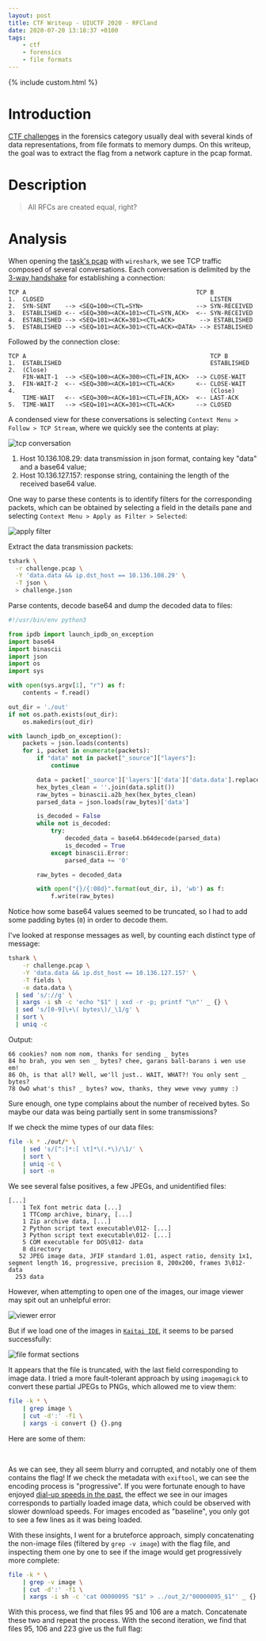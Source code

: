 ```yaml
---
layout: post
title: CTF Writeup - UIUCTF 2020 - RFCland
date: 2020-07-20 13:18:37 +0100
tags: 
    - ctf 
    - forensics 
    - file formats
---
```


{% include custom.html %}

# Introduction

[CTF challenges](https://ctfd.io/whats-a-ctf/) in the forensics category usually deal with several kinds of data representations, from file formats to memory dumps. On this writeup, the goal was to extract the flag from a network capture in the pcap format.

# Description

> All RFCs are created equal, right?

# Analysis

When opening the [task's pcap]({{site.url}}{{site.baseurl}}/assets/writeups/UIUCTF2020/challenge.pcap) with `wireshark`, we see TCP traffic composed of several conversations. Each conversation is delimited by the [3-way handshake](https://tools.ietf.org/html/rfc793#section-3.4) for establishing a connection:

```
TCP A                                                TCP B
1.  CLOSED                                               LISTEN
2.  SYN-SENT    --> <SEQ=100><CTL=SYN>               --> SYN-RECEIVED
3.  ESTABLISHED <-- <SEQ=300><ACK=101><CTL=SYN,ACK>  <-- SYN-RECEIVED
4.  ESTABLISHED --> <SEQ=101><ACK=301><CTL=ACK>       --> ESTABLISHED
5.  ESTABLISHED --> <SEQ=101><ACK=301><CTL=ACK><DATA> --> ESTABLISHED
```

Followed by the connection close:

```
TCP A                                                    TCP B
1.  ESTABLISHED                                          ESTABLISHED
2.  (Close)
    FIN-WAIT-1  --> <SEQ=100><ACK=300><CTL=FIN,ACK>  --> CLOSE-WAIT
3.  FIN-WAIT-2  <-- <SEQ=300><ACK=101><CTL=ACK>      <-- CLOSE-WAIT
4.                                                       (Close)
    TIME-WAIT   <-- <SEQ=300><ACK=101><CTL=FIN,ACK>  <-- LAST-ACK
5.  TIME-WAIT   --> <SEQ=101><ACK=301><CTL=ACK>      --> CLOSED
```

A condensed view for these conversations is selecting `Context Menu > Follow > TCP Stream`, where we quickly see the contents at play:

<div class="c-container-center">
    <img src="{{site.url}}{{site.baseurl}}/assets/writeups/UIUCTF2020/wireshark1.png" alt="tcp conversation"/>
</div>

1. Host 10.136.108.29: data transmission in json format, containg key "data" and a base64 value;
2. Host 10.136.127.157: response string, containing the length of the received base64 value.

One way to parse these contents is to identify filters for the corresponding packets, which can be obtained by selecting a field in the details pane and selecting `Context Menu > Apply as Filter > Selected`:

<div class="c-container-center">
    <img src="{{site.url}}{{site.baseurl}}/assets/writeups/UIUCTF2020/wireshark2.png" alt="apply filter"/>
</div>

Extract the data transmission packets:

```bash
tshark \
  -r challenge.pcap \
  -Y 'data.data && ip.dst_host == 10.136.108.29' \
  -T json \
  > challenge.json
```

Parse contents, decode base64 and dump the decoded data to files:

```python
#!/usr/bin/env python3

from ipdb import launch_ipdb_on_exception
import base64
import binascii
import json
import os
import sys

with open(sys.argv[1], "r") as f:
    contents = f.read()

out_dir = './out'
if not os.path.exists(out_dir):
    os.makedirs(out_dir)

with launch_ipdb_on_exception():
    packets = json.loads(contents)
    for i, packet in enumerate(packets):
        if "data" not in packet["_source"]["layers"]:
            continue

        data = packet['_source']['layers']['data']['data.data'].replace(':', '')
        hex_bytes_clean = ''.join(data.split())
        raw_bytes = binascii.a2b_hex(hex_bytes_clean)
        parsed_data = json.loads(raw_bytes)['data']

        is_decoded = False
        while not is_decoded:
            try:
                decoded_data = base64.b64decode(parsed_data)
                is_decoded = True
            except binascii.Error:
                parsed_data += '0'

        raw_bytes = decoded_data

        with open("{}/{:08d}".format(out_dir, i), 'wb') as f:
            f.write(raw_bytes)
```

Notice how some base64 values seemed to be truncated, so I had to add some padding bytes (`0`) in order to decode them.

I've looked at response messages as well, by counting each distinct type of message:

```bash
tshark \
    -r challenge.pcap \
    -Y 'data.data && ip.dst_host == 10.136.127.157' \
    -T fields \
    -e data.data \
  | sed 's/://g' \
  | xargs -i sh -c 'echo "$1" | xxd -r -p; printf "\n"' _ {} \
  | sed 's/[0-9]\+\( bytes\)/_\1/g' \
  | sort \
  | uniq -c
```

Output:

```
66 cookies? nom nom nom, thanks for sending _ bytes
84 ho brah, you wen sen _ bytes? chee, garans ball-barans i wen use em!
86 Oh, is that all? Well, we'll just.. WAIT, WHAT?! You only sent _ bytes?
78 OwO what's this? _ bytes? wow, thanks, they wewe vewy yummy :)
```

Sure enough, one type complains about the number of received bytes. So maybe our data was being partially sent in some transmissions?

If we check the mime types of our data files:

```bash
file -k * ./out/* \
    | sed 's/[^:]*:[ \t]*\(.*\)/\1/' \
    | sort \
    | uniq -c \
    | sort -n
```

We see several false positives, a few JPEGs, and unidentified files:

```
[...]
    1 TeX font metric data [...]
    1 TTComp archive, binary, [...]
    1 Zip archive data, [...]
    2 Python script text executable\012- [...]
    3 Python script text executable\012- [...]
    5 COM executable for DOS\012- data
    8 directory
   52 JPEG image data, JFIF standard 1.01, aspect ratio, density 1x1, segment length 16, progressive, precision 8, 200x200, frames 3\012- data
  253 data
```

However, when attempting to open one of the images, our image viewer may spit out an unhelpful error:

<div class="c-container-center">
    <img src="{{site.url}}{{site.baseurl}}/assets/writeups/UIUCTF2020/viewnior.png" alt="viewer error"/>
</div>

But if we load one of the images in [`Kaitai IDE`](https://ide.kaitai.io/), it seems to be parsed successfully:

<div class="c-container-center">
    <img src="{{site.url}}{{site.baseurl}}/assets/writeups/UIUCTF2020/kaitai.png" alt="file format sections"/>
</div>

It appears that the file is truncated, with the last field corresponding to image data. I tried a more fault-tolerant approach by using `imagemagick` to convert these partial JPEGs to PNGs, which allowed me to view them:

```bash
file -k * \
    | grep image \
    | cut -d':' -f1 \
    | xargs -i convert {} {}.png
```

Here are some of them:

<div class="c-container-center c-container-inline">
    <img src="{{site.url}}{{site.baseurl}}/assets/writeups/UIUCTF2020/1.png" alt=""/>
    <img src="{{site.url}}{{site.baseurl}}/assets/writeups/UIUCTF2020/2.png" alt=""/>
    <img src="{{site.url}}{{site.baseurl}}/assets/writeups/UIUCTF2020/flag1.png" alt=""/>
</div>

As we can see, they all seem blurry and corrupted, and notably one of them contains the flag! If we check the metadata with `exiftool`, we can see the encoding process is "progressive". If you were fortunate enough to have enjoyed [dial-up speeds in the past](https://youtu.be/ntQ48-d-8x4?t=729), the effect we see in our images corresponds to partially loaded image data, which could be observed with slower download speeds. For images encoded as "baseline", you only got to see a few lines as it was being loaded.

With these insights, I went for a bruteforce approach, simply concatenating the non-image files (filtered by `grep -v image`) with the flag file, and inspecting them one by one to see if the image would get progressively more complete:

```bash
file -k * \
    | grep -v image \
    | cut -d':' -f1 \
    | xargs -i sh -c 'cat 00000095 "$1" > ../out_2/"00000095_$1"' _ {}
```

With this process, we find that files 95 and 106 are a match. Concatenate these two and repeat the process. With the second iteration, we find that files 95, 106 and 223 give us the full flag:

<div class="c-container-center c-container-inline">
    <img src="{{site.url}}{{site.baseurl}}/assets/writeups/UIUCTF2020/flag1.png" alt=""/>
    <img src="{{site.url}}{{site.baseurl}}/assets/writeups/UIUCTF2020/flag2.png" alt=""/>
    <img src="{{site.url}}{{site.baseurl}}/assets/writeups/UIUCTF2020/flag3.png" alt=""/>
</div>
